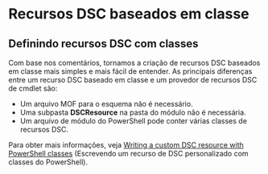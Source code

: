 # Recursos DSC baseados em classe

## Definindo recursos DSC com classes

Com base nos comentários, tornamos a criação de recursos DSC baseados em classe mais simples e mais fácil de entender. As principais diferenças entre um recurso DSC baseado em classe e um provedor de recursos DSC de cmdlet são:

* Um arquivo MOF para o esquema não é necessário.
* Uma subpasta **DSCResource** na pasta do módulo não é necessária.
* Um arquivo de módulo do PowerShell pode conter várias classes de recursos DSC.

Para obter mais informações, veja [Writing a custom DSC resource with PowerShell classes](../dsc/authoringResourceClass.md) (Escrevendo um recurso de DSC personalizado com classes do PowerShell).


<!--HONumber=Jun16_HO4-->



